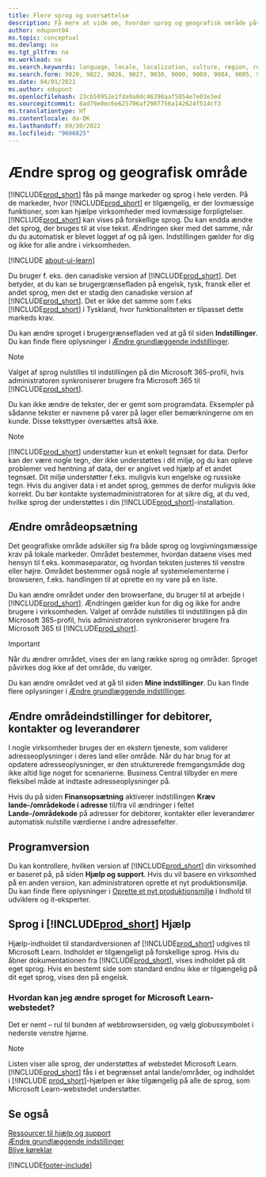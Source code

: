 ```yaml
---
title: Flere sprog og oversættelse
description: Få mere at vide om, hvordan sprog og geografisk område påvirker din oplevelse i Business Central. Skift sproget i brugergrænsefladen ved at gå til siden Indstillinger.
author: edupont04
ms.topic: conceptual
ms.devlang: na
ms.tgt_pltfrm: na
ms.workload: na
ms.search.keywords: language, locale, localization, culture, region, regional settings
ms.search.form: 9020, 9022, 9026, 9027, 9030, 9000, 9009, 9004, 9005, 9024, 9006, 9007, 9010, 9016, 9017
ms.date: 04/01/2021
ms.author: edupont
ms.openlocfilehash: 23cb50952e1fda9a8dc46398aaf5054e7e03e3ed
ms.sourcegitcommit: 8ad79e0ec6e625796af298f756a142624f514cf3
ms.translationtype: HT
ms.contentlocale: da-DK
ms.lasthandoff: 09/30/2022
ms.locfileid: "9606825"
---
```

# <a name="changing-language-and-region"></a>Ændre sprog og geografisk område

[!INCLUDE[prod_short](includes/prod_short.md)] fås på mange markeder og sprog i hele verden. På de markeder, hvor [!INCLUDE[prod_short](includes/prod_short.md)] er tilgængelig, er der lovmæssige funktioner, som kan hjælpe virksomheder med lovmæssige forpligtelser. [!INCLUDE[prod_short](includes/prod_short.md)] kan vises på forskellige sprog. Du kan endda ændre det sprog, der bruges til at vise tekst. Ændringen sker med det samme, når du du automatisk er blevet logget af og på igen. Indstillingen gælder for dig og ikke for alle andre i virksomheden.  

[!INCLUDE [about-ui-learn](includes/about-ui-learn.md)]

Du bruger f. eks. den canadiske version af [!INCLUDE[prod_short](includes/prod_short.md)]. Det betyder, at du kan se brugergrænsefladen på engelsk, tysk, fransk eller et andet sprog, men det er stadig den canadiske version af [!INCLUDE[prod_short](includes/prod_short.md)]. Det er ikke det samme som f.eks [!INCLUDE[prod_short](includes/prod_short.md)] i Tyskland, hvor funktionaliteten er tilpasset dette markeds krav.  

Du kan ændre sproget i brugergrænsefladen ved at gå til siden **Indstillinger**. Du kan finde flere oplysninger i [Ændre grundlæggende indstillinger](ui-change-basic-settings.md#language). 

> [!NOTE]  
> Valget af sprog nulstilles til indstillingen på din Microsoft 365-profil, hvis administratoren synkroniserer brugere fra Microsoft 365 til [!INCLUDE[prod_short](includes/prod_short.md)].

Du kan ikke ændre de tekster, der er gemt som programdata. Eksempler på sådanne tekster er navnene på varer på lager eller bemærkningerne om en kunde. Disse teksttyper oversættes altså ikke.  

> [!NOTE]  
> [!INCLUDE[prod_short](includes/prod_short.md)] understøtter kun et enkelt tegnsæt for data. Derfor kan der være nogle tegn, der ikke understøttes i dit miljø, og du kan opleve problemer ved hentning af data, der er angivet ved hjælp af et andet tegnsæt. Dit miljø understøtter f.eks. muligvis kun engelske og russiske tegn. Hvis du angiver data i et andet sprog, gemmes de derfor muligvis ikke korrekt. Du bør kontakte systemadministratoren for at sikre dig, at du ved, hvilke sprog der understøttes i din [!INCLUDE[prod_short](includes/prod_short.md)]-installation.  

## <a name="changing-your-region-setting"></a>Ændre områdeopsætning

Det geografiske område adskiller sig fra både sprog og lovgivningsmæssige krav på lokale markeder. Området bestemmer, hvordan dataene vises med hensyn til f.eks. kommaseparator, og hvordan teksten justeres til venstre eller højre. Området bestemmer også nogle af systemelementerne i browseren, f.eks. handlingen til at oprette en ny vare på en liste.  

Du kan ændre området under den browserfane, du bruger til at arbejde i [!INCLUDE[prod_short](includes/prod_short.md)]. Ændringen gælder kun for dig og ikke for andre brugere i virksomheden.  Valget af område nulstilles til indstillingen på din Microsoft 365-profil, hvis administratoren synkroniserer brugere fra Microsoft 365 til [!INCLUDE[prod_short](includes/prod_short.md)].

> [!IMPORTANT]  
> Når du ændrer området, vises der en lang række sprog og områder. Sproget påvirkes dog ikke af det område, du vælger.  

Du kan ændre området ved at gå til siden **Mine indstillinger**. Du kan finde flere oplysninger i [Ændre grundlæggende indstillinger](ui-change-basic-settings.md).  

## <a name="changing-the-region-setting-for-customers-contacts-and-vendors"></a>Ændre områdeindstillinger for debitorer, kontakter og leverandører

I nogle virksomheder bruges der en ekstern tjeneste, som validerer adresseoplysninger i deres land eller område. Når du har brug for at opdatere adresseoplysninger, er den strukturerede fremgangsmåde dog ikke altid lige noget for scenarierne. Business Central tilbyder en mere fleksibel måde at indtaste adresseoplysninger på.

Hvis du på siden **Finansopsætning** aktiverer indstillingen **Kræv lande-/områdekode i adresse** til/fra vil ændringer i feltet **Lande-/områdekode** på adresser for debitorer, kontakter eller leverandører automatisk nulstille værdierne i andre adressefelter.

## <a name="application-version"></a>Programversion

Du kan kontrollere, hvilken version af [!INCLUDE[prod_short](includes/prod_short.md)] din virksomhed er baseret på, på siden **Hjælp og support**. Hvis du vil basere en virksomhed på en anden version, kan administratoren oprette et nyt produktionsmiljø. Du kan finde flere oplysninger i [Oprette et nyt produktionsmiljø](/dynamics365/business-central/dev-itpro/administration/tenant-admin-center-environments#create-a-new-production-environment) i Indhold til udviklere og it-eksperter.  

## <a name="languages-of-the-prod_short-help"></a>Sprog i [!INCLUDE[prod_short](includes/prod_short.md)] Hjælp

Hjælp-indholdet til standardversionen af [!INCLUDE[prod_short](includes/prod_short.md)] udgives til Microsoft Learn. Indholdet er tilgængeligt på forskellige sprog. Hvis du åbner dokumentationen fra [!INCLUDE[prod_short](includes/prod_short.md)], vises indholdet på dit eget sprog. Hvis en bestemt side som standard endnu ikke er tilgængelig på dit eget sprog, vises den på engelsk.

### <a name="how-do-i-change-the-language-of-the-microsoft-learn-site"></a>Hvordan kan jeg ændre sproget for Microsoft Learn-webstedet?

Det er nemt – rul til bunden af webbrowsersiden, og vælg globussymbolet i nederste venstre hjørne.

> [!NOTE]  
> Listen viser alle sprog, der understøttes af webstedet Microsoft Learn. [!INCLUDE[prod_short](includes/prod_short.md)] fås i et begrænset antal lande/områder, og indholdet i [!INCLUDE [prod_short](includes/prod_short.md)]-hjælpen er ikke tilgængelig på alle de sprog, som Microsoft Learn-webstedet understøtter.

## <a name="see-also"></a>Se også

[Ressourcer til hjælp og support](product-help-and-support.md)  
[Ændre grundlæggende indstillinger](ui-change-basic-settings.md)  
[Blive køreklar](ui-get-ready-business.md)  


[!INCLUDE[footer-include](includes/footer-banner.md)]